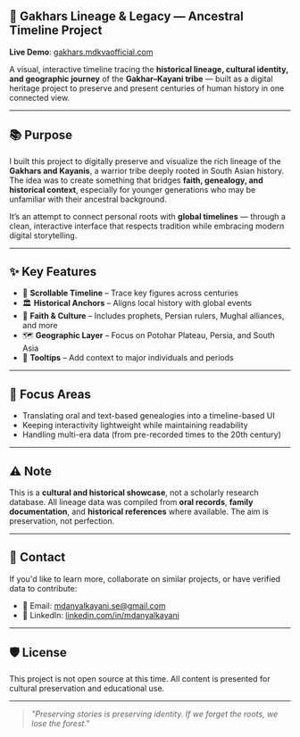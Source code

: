 ## 🏰 Gakhars Lineage & Legacy — Ancestral Timeline Project

**Live Demo**: [gakhars.mdkvaofficial.com](https://gakhars.mdkvaofficial.com)

A visual, interactive timeline tracing the **historical lineage, cultural identity, and geographic journey** of the **Gakhar–Kayani tribe** — built as a digital heritage project to preserve and present centuries of human history in one connected view.

---

## 📚 Purpose

I built this project to digitally preserve and visualize the rich lineage of the **Gakhars and Kayanis**, a warrior tribe deeply rooted in South Asian history. The idea was to create something that bridges **faith, genealogy, and historical context**, especially for younger generations who may be unfamiliar with their ancestral background.

It’s an attempt to connect personal roots with **global timelines** — through a clean, interactive interface that respects tradition while embracing modern digital storytelling.

---

## ✨ Key Features

* 📜 **Scrollable Timeline** – Trace key figures across centuries
* 🏛️ **Historical Anchors** – Aligns local history with global events
* 🕌 **Faith & Culture** – Includes prophets, Persian rulers, Mughal alliances, and more
* 🗺️ **Geographic Layer** – Focus on Potohar Plateau, Persia, and South Asia
* 💬 **Tooltips** – Add context to major individuals and periods

---

## 🧠 Focus Areas

* Translating oral and text-based genealogies into a timeline-based UI
* Keeping interactivity lightweight while maintaining readability
* Handling multi-era data (from pre-recorded times to the 20th century)

---

## ⚠️ Note

This is a **cultural and historical showcase**, not a scholarly research database.
All lineage data was compiled from **oral records**, **family documentation**, and **historical references** where available. The aim is preservation, not perfection.

---

## 💬 Contact

If you'd like to learn more, collaborate on similar projects, or have verified data to contribute:

* 📧 Email: [mdanyalkayani.se@gmail.com](mailto:mdanyalkayani.se@gmail.com)
* 💼 LinkedIn: [linkedin.com/in/mdanyalkayani](https://linkedin.com/in/mdanyalkayani)

---

## 🛡️ License

This project is not open source at this time.
All content is presented for cultural preservation and educational use.

---

> *"Preserving stories is preserving identity. If we forget the roots, we lose the forest."*
